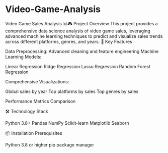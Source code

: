 # Video-Game-Analysis
Video Game Sales Analysis 📊🎮
Project Overview
This project provides a comprehensive data science analysis of video game sales, leveraging advanced machine learning techniques to predict and visualize sales trends across different platforms, genres, and years.
🚀 Key Features

Data Preprocessing: Advanced cleaning and feature engineering
Machine Learning Models:

Linear Regression
Ridge Regression
Lasso Regression
Random Forest Regression


Comprehensive Visualizations:

Global sales by year
Top platforms by sales
Top genres by sales


Performance Metrics Comparison

🛠 Technology Stack

Python 3.8+
Pandas
NumPy
Scikit-learn
Matplotlib
Seaborn

📦 Installation
Prerequisites

Python 3.8 or higher
pip package manager
